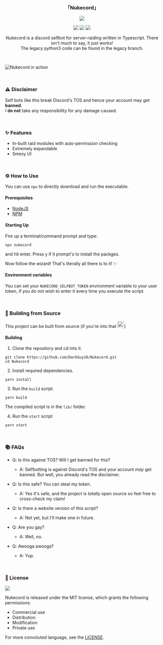 <h3 align="center">
  <!-- after we get a logo
	<img src="https://raw.githubusercontent.com/catppuccin/catppuccin/dev/assets/logos/exports/1544x1544_circle.png" width="100" alt="Logo"/><br/>
  -->
	<img src="" height="30" width="0px"/>
	「Nukecord」
	<img src="" height="30" width="0px"/>
</h3>

<p align="center">
  <a href="https://www.npmjs.com/package/nukecord"><img src="https://img.shields.io/npm/v/nukecord?colorA=1e1e28&colorB=f2cecf&style=for-the-badge&logo=npm"></a>
</p>

<p align="center">
    <a href="https://github.com/DarkGuy10/Nukecord/stargazers"><img src="https://img.shields.io/github/stars/DarkGuy10/Nukecord?colorA=1e1e28&colorB=c9cbff&logoColor=D9E0EE&style=for-the-badge&logo=starship"></a>
    <a href="https://github.com/DarkGuy10/Nukecord/issues"><img src="https://img.shields.io/github/issues/DarkGuy10/Nukecord?colorA=1e1e28&colorB=bee4ed&logoColor=D9E0EE&logo=gitbook&style=for-the-badge"></a>
    <a href="https://www.npmjs.com/package/nukecord"><img src="https://img.shields.io/npm/dw/nukecord?colorA=1e1e28&colorB=c6aae8&logoColor=white&style=for-the-badge&logo="></a>
</p>

<p align="center">
Nukecord is a discord selfbot for server-raiding written in Typescript. There isn't much to say, it just works!<br />
The legacy python3 code can be found in the legacy branch.
</p>

&nbsp;

<img align="center" src="https://github.com/DarkGuy10/Nukecord/blob/master/demo/demo.png?raw=true" alt="Nukecord in action" />

&nbsp;

### ⚠️ Disclaimer

Self bots like this break Discord's TOS and hence your account may get **banned**. </br>
I **do not** take any responsibility for any damage caused.

&nbsp;

### ✨ Features

-   In-built raid modules with auto-permission checking
-   Extremely expandable
-   Smexy UI

&nbsp;

### ⚙️ How to Use

You can use `npx` to directly download and run the executable.

#### Prerequisites

-   [NodeJS](https://docs.npmjs.com/downloading-and-installing-node-js-and-npm)
-   [NPM](https://docs.npmjs.com/downloading-and-installing-node-js-and-npm)

#### Starting Up

Fire up a terminal/command prompt and type:

```
npx nukecord
```

and hit enter. Press y if it prompt's to install the packges.

Now follow the wizard! That's literally all there is to it! ✨ <br />

#### Environment variables

You can set your `NUKECORD_SELFBOT_TOKEN` environment variable to your user token, if you do not wish to enter it every time you execute the script.

&nbsp;

### 🔧 Building from Source

This project can be built from source (if you're into that <img src="https://cdn.discordapp.com/emojis/960552351146578032.webp?size=96&quality=lossless" alt=":ZeroTwo_Smirk:" title=":ZeroTwo_Smirk:" height="22" width="22"  />)

#### Building

1. Clone the repository and cd into it.

```
git clone https://github.com/DarkGuy10/Nukecord.git
cd Nukecord
```

2. Install required dependencies.

```
yarn install
```

3. Run the `build` script.

```
yarn build
```

The compiled script is in the `lib/` folder.

4. Run the `start` script

```
yarn start
```

&nbsp;

### 📚 FAQs

-   Q: Is this against TOS? Will I get banned for this?

    -   A: Selfbotting is against Discord's TOS and your account _may_ get banned. But well, you already read the disclaimer.

-   Q: Is this safe? You can steal my token.

    -   A: Yes it's safe, and the project is _totally_ open source so feel free to cross-check my claim!

-   Q: Is there a website version of this script?

    -   A: Not yet, but I'll make one in future.

-   Q: Are you gay?

    -   A: Well, no.

-   Q: Awooga awooga?

    -   A: Yup.

&nbsp;

### 📜 License

<a href="https://github.com/darkguy10/Nukecord/blob/main/LICENSE.md"><img src="https://img.shields.io/github/license/darkguy10/Nukecord?style=for-the-badge&labelColor=302D41&color=C9CBFF"/></a>

Nukecord is released under the MIT license, which grants the following permissions:

-   Commercial use
-   Distribution
-   Modification
-   Private use

For more convoluted language, see the [LICENSE](https://github.com/darkguy10/Nukecord/blob/main/LICENSE.md).
